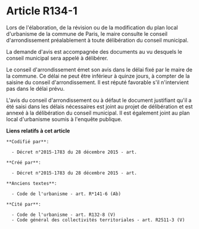 # Article R134-1

Lors de l'élaboration, de la révision ou de la modification du plan local d'urbanisme de la commune de Paris, le maire
consulte le conseil d'arrondissement préalablement à toute délibération du conseil municipal.

La demande d'avis est accompagnée des documents au vu desquels le conseil municipal sera appelé à délibérer.

Le conseil d'arrondissement émet son avis dans le délai fixé par le maire de la commune. Ce délai ne peut être inférieur à
quinze jours, à compter de la saisine du conseil d'arrondissement. Il est réputé favorable s'il n'intervient pas dans le
délai prévu.

L'avis du conseil d'arrondissement ou à défaut le document justifiant qu'il a été saisi dans les délais nécessaires est joint
au projet de délibération et est annexé à la délibération du conseil municipal. Il est également joint au plan local
d'urbanisme soumis à l'enquête publique.

**Liens relatifs à cet article**

	**Codifié par**:

	  - Décret n°2015-1783 du 28 décembre 2015 - art.

	**Créé par**:

	  - Décret n°2015-1783 du 28 décembre 2015 - art.

	**Anciens textes**:

	  - Code de l'urbanisme - art. R*141-6 (Ab)

	**Cité par**:

	  - Code de l'urbanisme - art. R132-8 (V)
	  - Code général des collectivités territoriales - art. R2511-3 (V)
